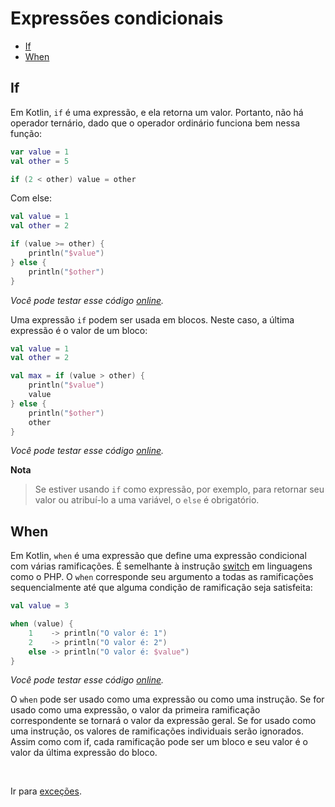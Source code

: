 # Expressões condicionais

* [If](#if)
* [When](#when)

<div id='if'></div> 

## If

Em Kotlin, `if` é uma expressão, e ela retorna um valor. Portanto, não há operador ternário, dado que o operador
ordinário funciona bem nessa função:

```kotlin
var value = 1
val other = 5

if (2 < other) value = other
```

Com else:

```kotlin
val value = 1
val other = 2

if (value >= other) {
    println("$value")
} else {
    println("$other")
}
```

_Você pode testar esse código [online](https://pl.kotl.in/oxoYfp-bN)._

Uma expressão `if` podem ser usada em blocos. Neste caso, a última expressão é o valor de um bloco:

```kotlin
val value = 1
val other = 2

val max = if (value > other) {
    println("$value")
    value
} else {
    println("$other")
    other
}
```

_Você pode testar esse código [online](https://pl.kotl.in/AEc7dCRRh)._

**Nota**
> Se estiver usando `if` como expressão, por exemplo, para retornar seu valor ou atribuí-lo a uma variável, o `else` é
> obrigatório.

<div id='when'></div> 

## When

Em Kotlin, `when` é uma expressão que define uma expressão condicional com várias ramificações. É semelhante à instrução
[switch](https://github.com/DanielHe4rt/php4noobs/blob/master/3-Basico/13-Estruturas-de-controle-cond.md#condi%C3%A7%C3%A3o-switch-case)
em linguagens como o PHP. O `when` corresponde seu argumento a todas as ramificações sequencialmente até que alguma
condição de ramificação seja satisfeita:

```kotlin
val value = 3

when (value) {
    1    -> println("O valor é: 1")
    2    -> println("O valor é: 2")
    else -> println("O valor é: $value")
}
```

_Você pode testar esse código [online](https://pl.kotl.in/EZYAVJQKf)._

O `when` pode ser usado como uma expressão ou como uma instrução. Se for usado como uma expressão, o valor da primeira
ramificação correspondente se tornará o valor da expressão geral. Se for usado como uma instrução, os valores de
ramificações individuais serão ignorados. Assim como com if, cada ramificação pode ser um bloco e seu valor é o valor da
última expressão do bloco.

<br>

Ir para [exceções](EXCEPTIONS.md).
